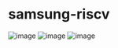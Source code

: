 # samsung-riscv
![image](https://github.com/user-attachments/assets/f4189a14-750b-4319-ad68-991bbfe65aa7)
![image](https://github.com/user-attachments/assets/e17a1d87-614b-4bad-9cec-32aac1e760fd)
![image](https://github.com/user-attachments/assets/c4b719fd-d4e7-4a51-a9cb-4f408b8236ee)


